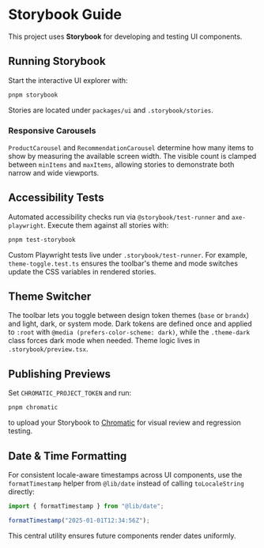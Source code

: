 # Storybook Guide

This project uses **Storybook** for developing and testing UI components.

## Running Storybook

Start the interactive UI explorer with:

```bash
pnpm storybook
```

Stories are located under `packages/ui` and `.storybook/stories`.

### Responsive Carousels

`ProductCarousel` and `RecommendationCarousel` determine how many items to show by
measuring the available screen width. The visible count is clamped between
`minItems` and `maxItems`, allowing stories to demonstrate both narrow and wide
viewports.

## Accessibility Tests

Automated accessibility checks run via `@storybook/test-runner` and `axe-playwright`.
Execute them against all stories with:

```bash
pnpm test-storybook
```

Custom Playwright tests live under `.storybook/test-runner`. For example,
`theme-toggle.test.ts` ensures the toolbar's theme and mode switches update the
CSS variables in rendered stories.

## Theme Switcher

The toolbar lets you toggle between design token themes (`base` or `brandx`) and
light, dark, or system mode. Dark tokens are defined once and applied to
`:root` with `@media (prefers-color-scheme: dark)`, while the `.theme-dark`
class forces dark mode when needed. Theme logic lives in `.storybook/preview.tsx`.

## Publishing Previews

Set `CHROMATIC_PROJECT_TOKEN` and run:

```bash
pnpm chromatic
```

to upload your Storybook to [Chromatic](https://www.chromatic.com/) for visual
review and regression testing.

## Date & Time Formatting

For consistent locale-aware timestamps across UI components, use the
`formatTimestamp` helper from `@lib/date` instead of calling
`toLocaleString` directly:

```ts
import { formatTimestamp } from "@lib/date";

formatTimestamp("2025-01-01T12:34:56Z");
```

This central utility ensures future components render dates uniformly.
